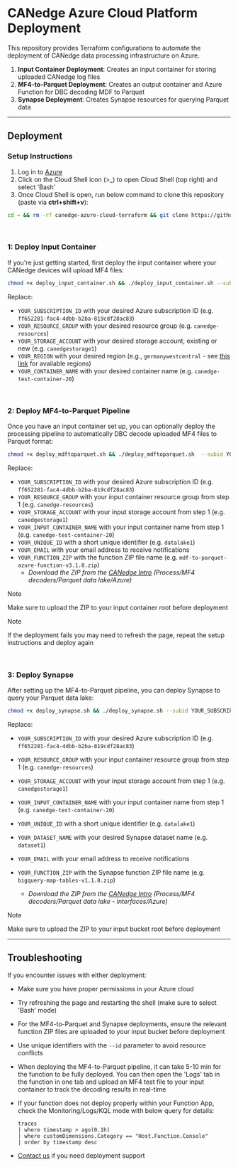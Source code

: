 # CANedge Azure Cloud Platform Deployment

This repository provides Terraform configurations to automate the deployment of CANedge data processing infrastructure on Azure.

1. **Input Container Deployment**: Creates an input container for storing uploaded CANedge log files
2. **MF4-to-Parquet Deployment**: Creates an output container and Azure Function for DBC decoding MDF to Parquet
3. **Synapse Deployment**: Creates Synapse resources for querying Parquet data

----------

## Deployment

### Setup Instructions

1. Log in to [Azure](https://portal.azure.com/#home)
3. Click on the Cloud Shell icon (>_) to open Cloud Shell (top right) and select 'Bash'
4. Once Cloud Shell is open, run below command to clone this repository (paste via **ctrl+shift+v**):

```bash
cd ~ && rm -rf canedge-azure-cloud-terraform && git clone https://github.com/CSS-Electronics/canedge-azure-cloud-terraform.git && cd canedge-azure-cloud-terraform
```


&nbsp;

### 1: Deploy Input Container

If you're just getting started, first deploy the input container where your CANedge devices will upload MF4 files:

```bash
chmod +x deploy_input_container.sh && ./deploy_input_container.sh --subid YOUR_SUBSCRIPTION_ID  --resourcegroup YOUR_RESOURCE_GROUP --storageaccount YOUR_STORAGE_ACCOUNT --region YOUR_REGION --container YOUR_CONTAINER_NAME
```

Replace:
- `YOUR_SUBSCRIPTION_ID` with your desired Azure subscription ID (e.g. `ff652281-fac4-4dbb-b2ba-819cdf28ac83`)
- `YOUR_RESOURCE_GROUP` with your desired resource group (e.g. `canedge-resources`)
- `YOUR_STORAGE_ACCOUNT` with your desired storage account, existing or new (e.g. `canedgestorage1`)
- `YOUR_REGION` with your desired region (e.g., `germanywestcentral` - see [this link](https://azuretracks.com/2021/04/current-azure-region-names-reference/) for available regions)
- `YOUR_CONTAINER_NAME` with your desired container name (e.g. `canedge-test-container-20`)

&nbsp;

### 2: Deploy MF4-to-Parquet Pipeline

Once you have an input container set up, you can optionally deploy the processing pipeline to automatically DBC decode uploaded MF4 files to Parquet format:

```bash
chmod +x deploy_mdftoparquet.sh && ./deploy_mdftoparquet.sh  --subid YOUR_SUBSCRIPTION_ID --resourcegroup YOUR_RESOURCE_GROUP --storageaccount YOUR_STORAGE_ACCOUNT --container YOUR_INPUT_CONTAINER_NAME --id YOUR_UNIQUE_ID --email YOUR_EMAIL--zip YOUR_FUNCTION_ZIP

```

Replace:
- `YOUR_SUBSCRIPTION_ID` with your desired Azure subscription ID (e.g. `ff652281-fac4-4dbb-b2ba-819cdf28ac83`)
- `YOUR_RESOURCE_GROUP` with your input container resource group from step 1 (e.g. `canedge-resources`)
- `YOUR_STORAGE_ACCOUNT` with your input storage account from step 1 (e.g. `canedgestorage1`)
- `YOUR_INPUT_CONTAINER_NAME` with your input container name from step 1 (e.g. `canedge-test-container-20`)
- `YOUR_UNIQUE_ID` with a short unique identifier (e.g. `datalake1`)
- `YOUR_EMAIL` with your email address to receive notifications
- `YOUR_FUNCTION_ZIP` with the function ZIP file name (e.g. `mdf-to-parquet-azure-function-v3.1.0.zip`)
  - *Download the ZIP from the [CANedge Intro](https://www.csselectronics.com/pages/can-bus-hardware-software-docs) (Process/MF4 decoders/Parquet data lake/Azure)*


> [!NOTE]  
> Make sure to upload the ZIP to your input container root before deployment 

> [!NOTE]  
> If the deployment fails you may need to refresh the page, repeat the setup instructions and deploy again

&nbsp;


### 3: Deploy Synapse

After setting up the MF4-to-Parquet pipeline, you can deploy Synapse to query your Parquet data lake:

```bash
chmod +x deploy_synapse.sh && ./deploy_synapse.sh --subid YOUR_SUBSCRIPTION_ID --resourcegroup YOUR_RESOURCE_GROUP --storageaccount YOUR_STORAGE_ACCOUNT --container YOUR_INPUT_CONTAINER_NAME --id YOUR_UNIQUE_ID --dataset YOUR_DATASET_NAME --zip YOUR_FUNCTION_ZIP

```

Replace:
- `YOUR_SUBSCRIPTION_ID` with your desired Azure subscription ID (e.g. `ff652281-fac4-4dbb-b2ba-819cdf28ac83`)
- `YOUR_RESOURCE_GROUP` with your input container resource group from step 1 (e.g. `canedge-resources`)
- `YOUR_STORAGE_ACCOUNT` with your input storage account from step 1 (e.g. `canedgestorage1`)
- `YOUR_INPUT_CONTAINER_NAME` with your input container name from step 1 (e.g. `canedge-test-container-20`)
- `YOUR_UNIQUE_ID` with a short unique identifier (e.g. `datalake1`)
- `YOUR_DATASET_NAME` with your desired Synapse dataset name (e.g. `dataset1`)

- `YOUR_EMAIL` with your email address to receive notifications
- `YOUR_FUNCTION_ZIP` with the Synapse function ZIP file name (e.g. `bigquery-map-tables-v1.1.0.zip`)
  - *Download the ZIP from the [CANedge Intro](https://www.csselectronics.com/pages/can-bus-hardware-software-docs) (Process/MF4 decoders/Parquet data lake - interfaces/Azure)*

> [!NOTE]  
> Make sure to upload the ZIP to your input bucket root before deployment 



----------

## Troubleshooting

If you encounter issues with either deployment:

- Make sure you have proper permissions in your Azure cloud
- Try refreshing the page and restarting the shell (make sure to select 'Bash' mode)
- For the MF4-to-Parquet and Synapse deployments, ensure the relevant function ZIP files are uploaded to your input bucket before deployment
- Use unique identifiers with the `--id` parameter to avoid resource conflicts
- When deploying the MF4-to-Parquet pipeline, it can take 5-10 min for the function to be fully deployed. You can then open the 'Logs' tab in the function in one tab and upload an MF4 test file to your input container to track the decoding results in real-time
- If your function does not deploy properly within your Function App, check the Monitoring/Logs/KQL mode with below query for details:

  ```
  traces
  | where timestamp > ago(0.1h)
  | where customDimensions.Category == "Host.Function.Console"
  | order by timestamp desc
  ```

- [Contact us](https://www.csselectronics.com/pages/contact-us) if you need deployment support
